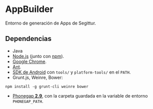 AppBuilder
==========

Entorno de generación de Apps de Segittur.

## Dependencias

* Java
* [Node.js](http://nodejs.org/) (junto con [npm](https://npmjs.org/)).
* [Google Chrome](https://www.google.com/intl/en/chrome/browser/).
* [Ant](http://ant.apache.org/).
* [SDK de Android](http://developer.android.com/sdk/index.html) con `tools/` y `platform-tools/` en el `PATH`.
* Grunt.js, Weinre, Bower:

```
npm install -g grunt-cli weinre bower
```

* [Phonegap **2.9**](https://github.com/phonegap/phonegap/archive/2.9.0.zip), con la carpeta guardada en la variable de entorno `PHONEGAP_PATH`.